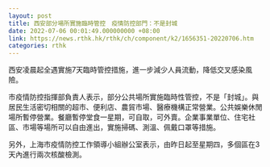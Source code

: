 ```yaml
---
layout: post
title: 西安部分場所實施臨時管控　疫情防控部門：不是封城
date: 2022-07-06 00:01:49.000000000 +08:00
link: https://news.rthk.hk/rthk/ch/component/k2/1656351-20220706.htm
categories: rthk
---
```


西安凌晨起全遇實施7天臨時管控措施，進一步減少人員流動，降低交叉感染風險。

市疫情防控指揮部負責人表示，部分公共場所實施臨時性管控，不是「封城」。與居民生活密切相關的超市、便利店、農貿市場、醫療機構正常營業。公共娛樂休閒場所暫停營業。餐廳暫停堂食一星期，可自取，可外賣。企業事業單位、住宅社區、市場等場所可以自由進出，實施掃碼、測溫、佩戴口罩等措施。

另外，上海市疫情防控工作領導小組辦公室表示，由昨日起至星期四，多個區在3天內進行兩次核酸檢測。
